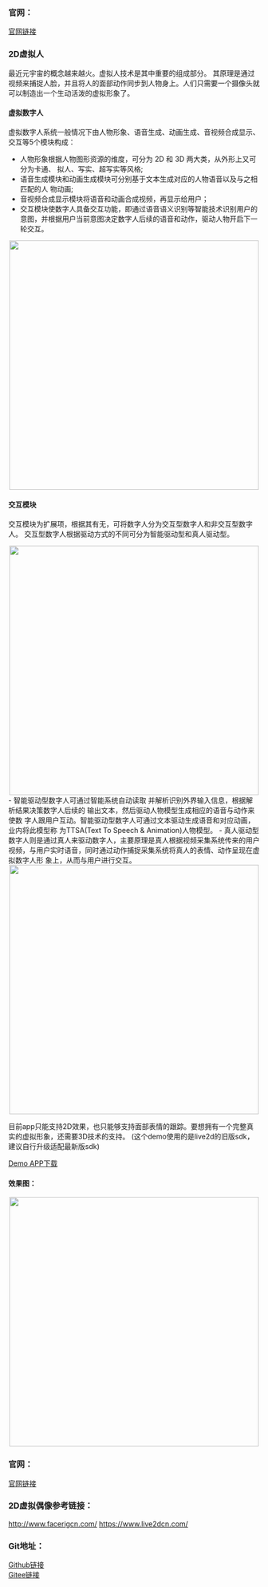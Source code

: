 ### 官网：
[官网链接](http://www.aias.top/)

### 2D虚拟人
最近元宇宙的概念越来越火。虚拟人技术是其中重要的组成部分。
其原理是通过视频来捕捉人脸，并且将人的面部动作同步到人物身上。人们只需要一个摄像头就可以制造出一个生动活泼的虚拟形象了。

#### 虚拟数字人
虚拟数字人系统一般情况下由人物形象、语音生成、动画生成、音视频合成显示、交互等5个模块构成：
- 人物形象根据人物图形资源的维度，可分为 2D 和 3D 两大类，从外形上又可分为卡通、 拟人、写实、超写实等风格; 
- 语音生成模块和动画生成模块可分别基于文本生成对应的人物语音以及与之相匹配的人 物动画; 
- 音视频合成显示模块将语音和动画合成视频，再显示给用户；
- 交互模块使数字人具备交互功能，即通过语音语义识别等智能技术识别用户的意图，并根据用户当前意图决定数字人后续的语音和动作，驱动人物开启下一轮交互。 
<div align="center">
<img src="https://aias-home.oss-cn-beijing.aliyuncs.com/AIAS/9_metaverse/Live2DVirtualHumanDemo/arc.png"  width = "500"/>
</div>  

#### 交互模块
交互模块为扩展项，根据其有无，可将数字人分为交互型数字人和非交互型数字人。 
交互型数字人根据驱动方式的不同可分为智能驱动型和真人驱动型。
<div align="center">
<img src="https://aias-home.oss-cn-beijing.aliyuncs.com/AIAS/9_metaverse/Live2DVirtualHumanDemo/interaction.png"  width = "500"/>
</div>  
- 智能驱动型数字人可通过智能系统自动读取 并解析识别外界输入信息，根据解析结果决策数字人后续的 输出文本，然后驱动人物模型生成相应的语音与动作来使数 字人跟用户互动。智能驱动型数字人可通过文本驱动生成语音和对应动画，业内将此模型称 为TTSA(Text To Speech & Animation)人物模型。
- 真人驱动型数字人则是通过真人来驱动数字人，主要原理是真人根据视频采集系统传来的用户视频，与用户实时语音，同时通过动作捕捉采集系统将真人的表情、动作呈现在虚拟数字人形 象上，从而与用户进行交互。 
<div align="center">
<img src="https://aias-home.oss-cn-beijing.aliyuncs.com/AIAS/9_metaverse/Live2DVirtualHumanDemo/interaction2.png"  width = "500"/>
</div>  

目前app只能支持2D效果，也只能够支持面部表情的跟踪。要想拥有一个完整真实的虚拟形象，还需要3D技术的支持。
(这个demo使用的是live2d的旧版sdk，建议自行升级适配最新版sdk)

[Demo APP下载](https://github.com/mymagicpower/AIAS/releases/download/apps/2D_vtuber.apk)  

#### 效果图：
<div align="center">
<img src="https://aias-home.oss-cn-beijing.aliyuncs.com/AIAS/9_metaverse/Live2DVirtualHumanDemo/2D.png"  width = "500"/>
</div>  

### 官网：
[官网链接](http://www.aias.top/)

### 2D虚拟偶像参考链接：
http://www.facerigcn.com/
https://www.live2dcn.com/

### Git地址：   
[Github链接](https://github.com/mymagicpower/AIAS)    
[Gitee链接](https://gitee.com/mymagicpower/AIAS)  
